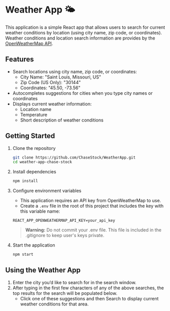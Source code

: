 # Weather App 🌤️
This application is a simple React app that allows users to search for current weather conditions by location (using city name, zip code, or coordinates). Weather conditions and location search information are provides by the [OpenWeatherMap API](https://openweathermap.org/api).

## Features
* Search locations using city name, zip code, or coordinates:
    - City Name: "Saint Louis, Missouri, US"
    - Zip Code (US Only): "30144"
    - Coordinates: "45.50, -73.56"
* Autocompletes suggestions for cities when you type city names or coordinates
* Displays current weather information:
    - Location name
    - Temperature
    - Short description of weather conditions

## Getting Started
1. Clone the repository
    ```bash
    git clone https://github.com/ChaseStock/WeatherApp.git
    cd weather-app-chase-stock
    ```

2. Install dependencies
    ```bash
    npm install
    ```

3. Configure environment variables 
    - This application requires an API key from OpenWeatherMap to use.
    - Create a ```.env``` file in the root of this project that includes the key with this variable name:
    ```env
    REACT_APP_OPENWEATHERMAP_API_KEY=your_api_key
    ```
    > **Warning:** Do not commit your .env file. This file is included in the .gitignore to keep user's keys private.

4. Start the application
    ```bash 
    npm start
    ```

## Using the Weather App
1.	Enter the city you’d like to search for in the search window.
2.	After typing in the first few characters of any of the above searches, the top results for the search will be populated below. 
    - Click one of these suggestions and then Search to display current weather conditions for that area.

